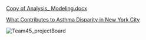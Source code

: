 [Copy of Analysis_ Modeling.docx](https://github.com/Hevander27/DS4A/files/15184843/Copy.of.Analysis_.Modeling.docx)

[What Contributes to Asthma Disparity 
in New York City](https://docs.google.com/document/d/1PZRT_0nhVFE29YuoBeKd6435zLIpL_2vErgc3j9Iu_4/edit)

![Team45_projectBoard](https://github.com/Hevander27/Correlation-One/assets/45948489/00abac26-3bfa-4cfb-8b40-c675b141cd5e)

